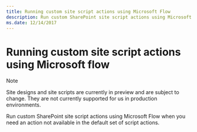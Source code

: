 ```yaml
---
title: Running custom site script actions using Microsoft Flow
description: Run custom SharePoint site script actions using Microsoft Flow when you need an action not available in the default set of script actions
ms.date: 12/14/2017
---
```


# Running custom site script actions using Microsoft flow

> [!NOTE]
> Site designs and site scripts are currently in preview and are subject to change. They are not currently supported for us in production environments.

Run custom SharePoint site script actions using Microsoft Flow when you need an action not available in the default set of script actions.

